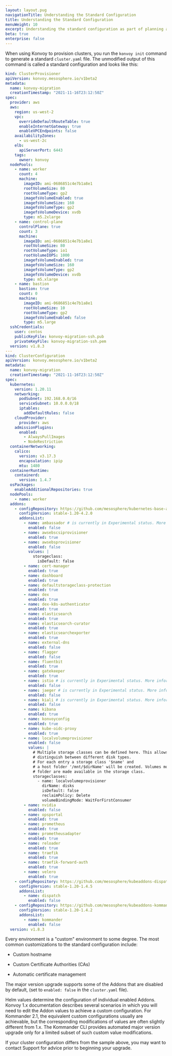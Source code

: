 ```yaml
---
layout: layout.pug
navigationTitle: Understanding the Standard Configuration
title: Understanding the Standard Configuration
menuWeight: 10
excerpt: Understanding the standard configuration as part of planning and preparing for your major version upgrade
beta: true
enterprise: false
---
```


When using Konvoy to provision clusters, you run the `konvoy init` command to generate a standard `cluster.yaml` file. The unmodified output of this command is called a standard configuration and looks like this:

```yaml
kind: ClusterProvisioner
apiVersion: konvoy.mesosphere.io/v1beta2
metadata:
  name: konvoy-migration
  creationTimestamp: "2021-11-16T23:12:50Z"
spec:
  provider: aws
  aws:
    region: us-west-2
    vpc:
      overrideDefaultRouteTable: true
      enableInternetGateway: true
      enableVPCEndpoints: false
    availabilityZones:
      - us-west-2c
    elb:
      apiServerPort: 6443
    tags:
      owner: konvoy
  nodePools:
    - name: worker
      count: 4
      machine:
        imageID: ami-0686851c4e7b1a8e1
        rootVolumeSize: 80
        rootVolumeType: gp2
        imagefsVolumeEnabled: true
        imagefsVolumeSize: 160
        imagefsVolumeType: gp2
        imagefsVolumeDevice: xvdb
        type: m5.2xlarge
    - name: control-plane
      controlPlane: true
      count: 3
      machine:
        imageID: ami-0686851c4e7b1a8e1
        rootVolumeSize: 80
        rootVolumeType: io1
        rootVolumeIOPS: 1000
        imagefsVolumeEnabled: true
        imagefsVolumeSize: 160
        imagefsVolumeType: gp2
        imagefsVolumeDevice: xvdb
        type: m5.xlarge
    - name: bastion
      bastion: true
      count: 0
      machine:
        imageID: ami-0686851c4e7b1a8e1
        rootVolumeSize: 10
        rootVolumeType: gp2
        imagefsVolumeEnabled: false
        type: m5.large
  sshCredentials:
    user: centos
    publicKeyFile: konvoy-migration-ssh.pub
    privateKeyFile: konvoy-migration-ssh.pem
  version: v1.8.3
---
kind: ClusterConfiguration
apiVersion: konvoy.mesosphere.io/v1beta2
metadata:
  name: konvoy-migration
  creationTimestamp: "2021-11-16T23:12:50Z"
spec:
  kubernetes:
    version: 1.20.11
    networking:
      podSubnet: 192.168.0.0/16
      serviceSubnet: 10.0.0.0/18
      iptables:
        addDefaultRules: false
    cloudProvider:
      provider: aws
    admissionPlugins:
      enabled:
        - AlwaysPullImages
        - NodeRestriction
  containerNetworking:
    calico:
      version: v3.17.3
      encapsulation: ipip
      mtu: 1480
  containerRuntime:
    containerd:
      version: 1.4.7
  osPackages:
    enableAdditionalRepositories: true
  nodePools:
    - name: worker
  addons:
    - configRepository: https://github.com/mesosphere/kubernetes-base-addons
      configVersion: stable-1.20-4.2.0
      addonsList:
        - name: ambassador # is currently in Experimental status. More information: https://docs.d2iq.com/dkp/konvoy/latest/version-policy/#experimental-status
          enabled: false
        - name: awsebscsiprovisioner
          enabled: true
        - name: awsebsprovisioner
          enabled: false
          values: |
            storageclass:
              isDefault: false
        - name: cert-manager
          enabled: true
        - name: dashboard
          enabled: true
        - name: defaultstorageclass-protection
          enabled: true
        - name: dex
          enabled: true
        - name: dex-k8s-authenticator
          enabled: true
        - name: elasticsearch
          enabled: true
        - name: elasticsearch-curator
          enabled: true
        - name: elasticsearchexporter
          enabled: true
        - name: external-dns
          enabled: false
        - name: flagger
          enabled: false
        - name: fluentbit
          enabled: true
        - name: gatekeeper
          enabled: true
        - name: istio # is currently in Experimental status. More information: https://docs.d2iq.com/dkp/konvoy/latest/version-policy/#experimental-status
          enabled: false
        - name: jaeger # is currently in Experimental status. More information: https://docs.d2iq.com/dkp/konvoy/latest/version-policy/#experimental-status
          enabled: false
        - name: kiali # is currently in Experimental status. More information: https://docs.d2iq.com/dkp/konvoy/latest/version-policy/#experimental-status
          enabled: false
        - name: kibana
          enabled: true
        - name: konvoyconfig
          enabled: true
        - name: kube-oidc-proxy
          enabled: true
        - name: localvolumeprovisioner
          enabled: false
          values: |
            # Multiple storage classes can be defined here. This allows to, e.g.,
            # distinguish between different disk types.
            # For each entry a storage class '$name' and
            # a host folder '/mnt/$dirName' will be created. Volumes mounted to this
            # folder are made available in the storage class.
            storageclasses:
              - name: localvolumeprovisioner
                dirName: disks
                isDefault: false
                reclaimPolicy: Delete
                volumeBindingMode: WaitForFirstConsumer
        - name: nvidia
          enabled: false
        - name: opsportal
          enabled: true
        - name: prometheus
          enabled: true
        - name: prometheusadapter
          enabled: true
        - name: reloader
          enabled: true
        - name: traefik
          enabled: true
        - name: traefik-forward-auth
          enabled: true
        - name: velero
          enabled: true
    - configRepository: https://github.com/mesosphere/kubeaddons-dispatch
      configVersion: stable-1.20-1.4.5
      addonsList:
        - name: dispatch
          enabled: false
    - configRepository: https://github.com/mesosphere/kubeaddons-kommander
      configVersion: stable-1.20-1.4.2
      addonsList:
        - name: kommander
          enabled: false
  version: v1.8.3
```

Every environment is a "custom" environment to some degree. The most common customizations to the standard configuration include:

-   Custom hostname

-   Custom Certificate Authorities (CAs)

-   Automatic certificate management

The major version upgrade supports some of the Addons that are disabled by default, (set to `enabled: false` in the `cluster.yaml` file).

Helm values determine the configuration of individual enabled Addons. Konvoy 1.x documentation describes several scenarios in which you will need to edit the Addon values to achieve a custom configuration. For Kommander 2.1, the equivalent custom configurations usually are achievable, but the corresponding modifications of values are often slightly different from 1.x. The Kommander CLI provides automated major version upgrade only for a limited subset of such custom value modifications.

If your cluster configuration differs from the sample above, you may want to contact Support for advice prior to beginning your upgrade.

